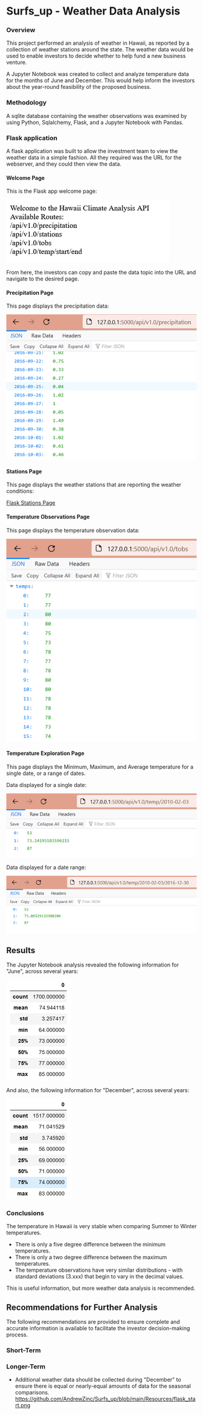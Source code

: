 # Surfs_up - Weather Data Analysis

### Overview
This project performed an analysis of weather in Hawaii, as reported by a collection of weather stations around the state.  The weather data would be used to enable investors to decide whether to help fund a new business venture.

A Jupyter Notebook was created to collect and analyze temperature data for the months of June and December.  This would help inform the investors about the year-round feasibility of the proposed business.

### Methodology
A sqlite database containing the weather observations was examined by using Python, Sqlalchemy, Flask, and a Jupyter Notebook with Pandas.

### Flask application
A flask application was built to allow the investment team to view the weather data in a simple fashion.  All they required was the URL for the webserver, and they could then view the data.

#### Welcome Page
This is the Flask app welcome page:

![Flask Welcome Page](Resources/flask_welcome.png)


From here, the investors can copy and paste the data topic into the URL and navigate to the desired page.

#### Precipitation Page
This page displays the precipitation data:

![Flask Precipitation Page](Resources/flask_precipitation.png)


#### Stations Page
This page displays the weather stations that are reporting the weather conditions:

[Flask Stations Page](Resources/flask_stations.png)


#### Temperature Observations Page
This page displays the temperature observation data:

![Flask Temperature Observations Page](Resources/flask_tobs.png)

#### Temperature Exploration Page
This page displays the Minimum, Maximum, and Average temperature for a single date, or a range of dates.

Data displayed for a single date:

![Flask Temperature Exploration - single date](Resources/flask_temp_start.png)

Data displayed for a date range:

![Flask Temperature Exploration - Date Range](Resources/flask_temp_start-end.png)


## Results
The Jupyter Notebook analysis revealed the following information for "June", across several years:

![Temperatures in June](Resources/june_temps_describe.png)


And also, the following information for "December", across several years:

![Temperatures in December](Resources/december_temps_describe.png)

### Conclusions
The temperature in Hawaii is very stable when comparing Summer to Winter temperatures.

* There is only a five degree difference between the minimum temperatures.
* There is only a two degree difference between the maximum temperatures.
* The temperature observations have very similar distributions - with standard deviations (3.xxx) that begin to vary in the decimal values.

This is useful information, but more weather data analysis is recommended.

## Recommendations for Further Analysis
The following recommendations are provided to ensure complete and accurate information is available to facilitate the investor decision-making process.

### Short-Term




### Longer-Term
* Additional weather data should be collected during "December" to ensure there is equal or nearly-equal amounts of data for the seasonal comparisons.
https://github.com/AndrewZinc/Surfs_up/blob/main/Resources/flask_start.png